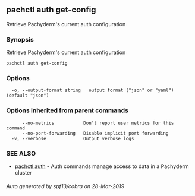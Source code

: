 ## pachctl auth get-config

Retrieve Pachyderm's current auth configuration

### Synopsis


Retrieve Pachyderm's current auth configuration

```
pachctl auth get-config
```

### Options

```
  -o, --output-format string   output format ("json" or "yaml") (default "json")
```

### Options inherited from parent commands

```
      --no-metrics           Don't report user metrics for this command
      --no-port-forwarding   Disable implicit port forwarding
  -v, --verbose              Output verbose logs
```

### SEE ALSO
* [pachctl auth](pachctl_auth.md)	 - Auth commands manage access to data in a Pachyderm cluster

###### Auto generated by spf13/cobra on 28-Mar-2019
